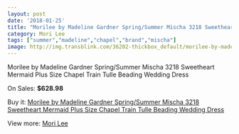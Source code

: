 ```yaml
---
layout: post
date: '2018-01-25'
title: "Morilee by Madeline Gardner Spring/Summer Mischa 3218 Sweetheart Mermaid Plus Size Chapel Train Tulle Beading Wedding Dress"
category: Mori Lee
tags: ["summer","madeline","chapel","brand","mischa"]
image: http://img.transblink.com/36202-thickbox_default/morilee-by-madeline-gardner-spring-summer-mischa-3218-sweetheart-mermaid-plus-size-chapel-train-tulle-beading-wedding-dress.jpg
---
```

Morilee by Madeline Gardner Spring/Summer Mischa 3218 Sweetheart Mermaid Plus Size Chapel Train Tulle Beading Wedding Dress

On Sales: **$628.98**
<a href="https://www.transblink.com/en/mori-lee/11707-morilee-by-madeline-gardner-spring-summer-mischa-3218-sweetheart-mermaid-plus-size-chapel-train-tulle-beading-wedding-dress.html"><amp-img layout="responsive" width="600" height="600" src="//img.transblink.com/36202-thickbox_default/morilee-by-madeline-gardner-spring-summer-mischa-3218-sweetheart-mermaid-plus-size-chapel-train-tulle-beading-wedding-dress.jpg" alt="Morilee by Madeline Gardner Spring/Summer Mischa 3218 Sweetheart Mermaid Plus Size Chapel Train Tulle Beading Wedding Dress 0" /></a>
<a href="https://www.transblink.com/en/mori-lee/11707-morilee-by-madeline-gardner-spring-summer-mischa-3218-sweetheart-mermaid-plus-size-chapel-train-tulle-beading-wedding-dress.html"><amp-img layout="responsive" width="600" height="600" src="//img.transblink.com/36208-thickbox_default/morilee-by-madeline-gardner-spring-summer-mischa-3218-sweetheart-mermaid-plus-size-chapel-train-tulle-beading-wedding-dress.jpg" alt="Morilee by Madeline Gardner Spring/Summer Mischa 3218 Sweetheart Mermaid Plus Size Chapel Train Tulle Beading Wedding Dress 1" /></a>
<a href="https://www.transblink.com/en/mori-lee/11707-morilee-by-madeline-gardner-spring-summer-mischa-3218-sweetheart-mermaid-plus-size-chapel-train-tulle-beading-wedding-dress.html"><amp-img layout="responsive" width="600" height="600" src="//img.transblink.com/36207-thickbox_default/morilee-by-madeline-gardner-spring-summer-mischa-3218-sweetheart-mermaid-plus-size-chapel-train-tulle-beading-wedding-dress.jpg" alt="Morilee by Madeline Gardner Spring/Summer Mischa 3218 Sweetheart Mermaid Plus Size Chapel Train Tulle Beading Wedding Dress 2" /></a>
<a href="https://www.transblink.com/en/mori-lee/11707-morilee-by-madeline-gardner-spring-summer-mischa-3218-sweetheart-mermaid-plus-size-chapel-train-tulle-beading-wedding-dress.html"><amp-img layout="responsive" width="600" height="600" src="//img.transblink.com/36206-thickbox_default/morilee-by-madeline-gardner-spring-summer-mischa-3218-sweetheart-mermaid-plus-size-chapel-train-tulle-beading-wedding-dress.jpg" alt="Morilee by Madeline Gardner Spring/Summer Mischa 3218 Sweetheart Mermaid Plus Size Chapel Train Tulle Beading Wedding Dress 3" /></a>
<a href="https://www.transblink.com/en/mori-lee/11707-morilee-by-madeline-gardner-spring-summer-mischa-3218-sweetheart-mermaid-plus-size-chapel-train-tulle-beading-wedding-dress.html"><amp-img layout="responsive" width="600" height="600" src="//img.transblink.com/36205-thickbox_default/morilee-by-madeline-gardner-spring-summer-mischa-3218-sweetheart-mermaid-plus-size-chapel-train-tulle-beading-wedding-dress.jpg" alt="Morilee by Madeline Gardner Spring/Summer Mischa 3218 Sweetheart Mermaid Plus Size Chapel Train Tulle Beading Wedding Dress 4" /></a>
<a href="https://www.transblink.com/en/mori-lee/11707-morilee-by-madeline-gardner-spring-summer-mischa-3218-sweetheart-mermaid-plus-size-chapel-train-tulle-beading-wedding-dress.html"><amp-img layout="responsive" width="600" height="600" src="//img.transblink.com/36204-thickbox_default/morilee-by-madeline-gardner-spring-summer-mischa-3218-sweetheart-mermaid-plus-size-chapel-train-tulle-beading-wedding-dress.jpg" alt="Morilee by Madeline Gardner Spring/Summer Mischa 3218 Sweetheart Mermaid Plus Size Chapel Train Tulle Beading Wedding Dress 5" /></a>
<a href="https://www.transblink.com/en/mori-lee/11707-morilee-by-madeline-gardner-spring-summer-mischa-3218-sweetheart-mermaid-plus-size-chapel-train-tulle-beading-wedding-dress.html"><amp-img layout="responsive" width="600" height="600" src="//img.transblink.com/36203-thickbox_default/morilee-by-madeline-gardner-spring-summer-mischa-3218-sweetheart-mermaid-plus-size-chapel-train-tulle-beading-wedding-dress.jpg" alt="Morilee by Madeline Gardner Spring/Summer Mischa 3218 Sweetheart Mermaid Plus Size Chapel Train Tulle Beading Wedding Dress 6" /></a>

Buy it: [Morilee by Madeline Gardner Spring/Summer Mischa 3218 Sweetheart Mermaid Plus Size Chapel Train Tulle Beading Wedding Dress](https://www.transblink.com/en/mori-lee/11707-morilee-by-madeline-gardner-spring-summer-mischa-3218-sweetheart-mermaid-plus-size-chapel-train-tulle-beading-wedding-dress.html "Morilee by Madeline Gardner Spring/Summer Mischa 3218 Sweetheart Mermaid Plus Size Chapel Train Tulle Beading Wedding Dress")

View more: [Mori Lee](https://www.transblink.com/en/24-mori-lee "Mori Lee")